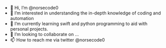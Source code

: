 - 👋 Hi, I’m @norsecode0
- 👀 I’m interested in understanding the in-depth knowledge of coding and automation
- 🌱 I’m currently learning swift and python programming to aid with personal projects.
- 💞️ I’m looking to collaborate on ...
- 📫 How to reach me via twitter @norsecode0

<!---
norsecode0/norsecode0 is a ✨ special ✨ repository because its `README.md` (this file) appears on your GitHub profile.
You can click the Preview link to take a look at your changes.
--->
